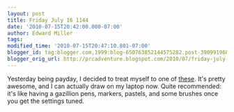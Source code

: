 ```yaml
---
layout: post
title: Friday July 16 1144
date: '2010-07-15T20:42:00.000-07:00'
author: Edward Miller
tags: 
modified_time: '2010-07-15T20:47:10.801-07:00'
blogger_id: tag:blogger.com,1999:blog-650763852144575282.post-3909919685136951433
blogger_orig_url: http://prcadventure.blogspot.com/2010/07/friday-july-16-1144.html
---
```


Yesterday being payday, I decided to treat myself to one of <a href="http://www.wacom.com/bamboo/bamboo_pen.php">these</a>. It's pretty awesome, and I can actually draw on my laptop now. Quite recommended: it's like having a gazillion pens, markers, pastels, and some brushes once you get the settings tuned.
